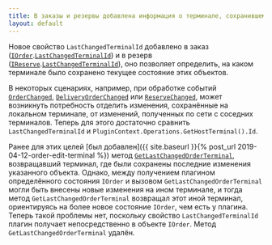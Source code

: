```yaml
---
title: В заказы и резервы добавлена информация о терминале, сохранившем последние изменения
layout: default
---
```


Новое свойство `LastChangedTerminalId` добавлено в заказ ([`IOrder`](https://iiko.github.io/front.api.sdk/v7/html/T_Resto_Front_Api_Data_Orders_IOrder.htm).[`LastChangedTerminalId`](https://iiko.github.io/front.api.sdk/v7/html/P_Resto_Front_Api_Data_Orders_IOrder_LastChangedTerminalId.htm)) и в резерв ([`IReserve`](https://iiko.github.io/front.api.sdk/v7/html/T_Resto_Front_Api_Data_Brd_IReserve.htm).[`LastChangedTerminalId`](https://iiko.github.io/front.api.sdk/v7/html/P_Resto_Front_Api_Data_Brd_IReserve_LastChangedTerminalId.htm)), оно позволяет определить, на каком терминале было сохранено текущее состояние этих объектов.

В некоторых сценариях, например, при обработке событий [`OrderChanged`](https://iiko.github.io/front.api.sdk/v7/html/P_Resto_Front_Api_INotificationService_OrderChanged.htm), [`DeliveryOrderChanged`](https://iiko.github.io/front.api.sdk/v7/html/P_Resto_Front_Api_INotificationService_DeliveryOrderChanged.htm) или [`ReserveChanged`](https://iiko.github.io/front.api.sdk/v7/html/P_Resto_Front_Api_INotificationService_ReserveChanged.htm), может возникнуть потребность отделить изменения, сохранённые на локальном терминале, от изменений, полученных по сети с соседних терминалов. Теперь для этого достаточно сравнить `LastChangedTerminalId` и `PluginContext.Operations.GetHostTerminal().Id`. 

Ранее для этих целей [был добавлен]({{ site.baseurl }}{% post_url 2019-04-12-order-edit-terminal %}) метод [`GetLastChangedOrderTerminal`](https://iiko.github.io/front.api.sdk/v6/html/M_Resto_Front_Api_IOperationService_GetLastChangedOrderTerminal.htm), возвращавший терминал, где были сохранены последние изменения указанного объекта. Однако, между получением плагином определённого состояния `IOrder` и вызовом `GetLastChangedOrderTerminal` могли быть внесены новые изменения на ином терминале, и тогда метод `GetLastChangedOrderTerminal` возвращал этот иной терминал, ориентируясь на более новое состояние `IOrder`, чем есть у плагина. Теперь такой проблемы нет, поскольку свойство `LastChangedTerminalId` плагин получает непосредственно в объекте `IOrder`. Метод `GetLastChangedOrderTerminal` удалён.